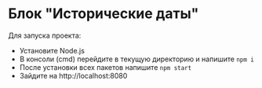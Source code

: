 # Блок "Исторические даты"

Для запуска проекта:

- Установите Node.js
- В консоли (cmd) перейдите в текущую директорию и напишите ```npm i```
- После установки всех пакетов напишите ```npm start```
- Зайдите на http://localhost:8080
